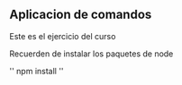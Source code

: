 ## Aplicacion de comandos

Este es el ejercicio del curso

Recuerden de instalar los paquetes de node 

''
npm install
''